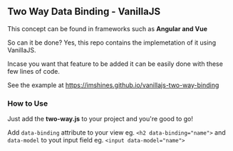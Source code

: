 ## Two Way Data Binding - VanillaJS

This concept can be found in frameworks such as **Angular and Vue**

So can it be done?
    Yes, this repo contains the implemetation of it using VanillaJS.

Incase you want that feature to be added it can be easily done with these few lines of code.

See the example at https://imshines.github.io/vanillajs-two-way-binding

### How to Use

Just add the **two-way.js** to your project and you're good to go!

Add `data-binding` attribute to your view eg. `<h2 data-binding="name">` and `data-model` to yout input field eg. `<input data-model="name">`
